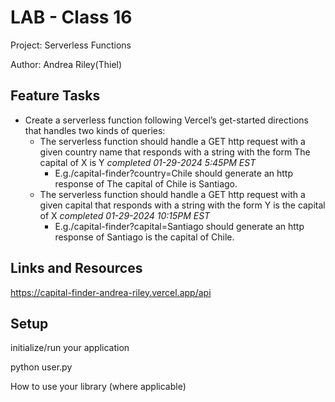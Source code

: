 # LAB - Class 16

Project: Serverless Functions

Author: Andrea Riley(Thiel)

## Feature Tasks

- Create a serverless function following Vercel’s get-started directions that handles two kinds of queries:
  - The serverless function should handle a GET http request with a given country name that responds with a string with the form The capital of X is Y *completed 01-29-2024 5:45PM EST*
    - E.g./capital-finder?country=Chile should generate an http response of The capital of Chile is Santiago.
  - The serverless function should handle a GET http request with a given capital that responds with a string with the form Y is the capital of X *completed 01-29-2024 10:15PM EST*
    - E.g./capital-finder?capital=Santiago should generate an http response of Santiago is the capital of Chile.

## Links and Resources

<https://capital-finder-andrea-riley.vercel.app/api>

## Setup

initialize/run your application

 python user.py

How to use your library (where applicable)
